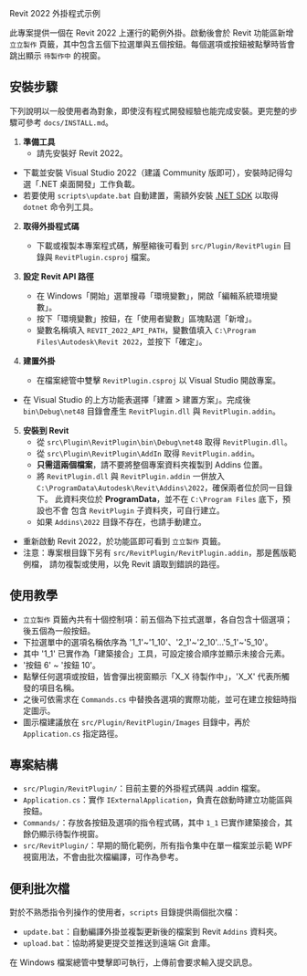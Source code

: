  Revit 2022 外掛程式示例

此專案提供一個在 Revit 2022 上運行的範例外掛。啟動後會於 Revit 功能區新增 `立立製作` 頁籤，其中包含五個下拉選單與五個按鈕。每個選項或按鈕被點擊時皆會跳出顯示 `待製作中` 的視窗。

## 安裝步驟
下列說明以一般使用者為對象，即使沒有程式開發經驗也能完成安裝。更完整的步驟可參考 `docs/INSTALL.md`。

1. **準備工具**
   - 請先安裝好 Revit 2022。
 - 下載並安裝 Visual Studio 2022（建議 Community 版即可），安裝時記得勾選「.NET 桌面開發」工作負載。
  - 若要使用 `scripts\update.bat` 自動建置，需額外安裝 [.NET SDK](https://aka.ms/dotnet/download) 以取得 `dotnet` 命令列工具。

2. **取得外掛程式碼**
   - 下載或複製本專案程式碼，解壓縮後可看到 `src/Plugin/RevitPlugin` 目錄與 `RevitPlugin.csproj` 檔案。

3. **設定 Revit API 路徑**
   - 在 Windows「開始」選單搜尋「環境變數」，開啟「編輯系統環境變數」。
   - 按下「環境變數」按鈕，在「使用者變數」區塊點選「新增」。
   - 變數名稱填入 `REVIT_2022_API_PATH`，變數值填入 `C:\Program Files\Autodesk\Revit 2022`，並按下「確定」。

4. **建置外掛**
   - 在檔案總管中雙擊 `RevitPlugin.csproj` 以 Visual Studio 開啟專案。
  - 在 Visual Studio 的上方功能表選擇「建置 > 建置方案」。完成後 `bin\Debug\net48` 目錄會產生 `RevitPlugin.dll` 與 `RevitPlugin.addin`。

5. **安裝到 Revit**
   - 從 `src\Plugin\RevitPlugin\bin\Debug\net48` 取得 `RevitPlugin.dll`。
   - 從 `src\Plugin\RevitPlugin\AddIn` 取得 `RevitPlugin.addin`。
   - **只需這兩個檔案**，請不要將整個專案資料夾複製到 Addins 位置。
   - 將 `RevitPlugin.dll` 與 `RevitPlugin.addin` 一併放入
     `C:\ProgramData\Autodesk\Revit\Addins\2022`，確保兩者位於同一目錄下。
     此資料夾位於 **ProgramData**，並不在 `C:\Program Files` 底下，預設也不會
     包含 `RevitPlugin` 子資料夾，可自行建立。
   - 如果 `Addins\2022` 目錄不存在，也請手動建立。
  - 重新啟動 Revit 2022，於功能區即可看到 `立立製作` 頁籤。
   - 注意：專案根目錄下另有 `src/RevitPlugin/RevitPlugin.addin`，那是舊版範例檔，
     請勿複製或使用，以免 Revit 讀取到錯誤的路徑。

## 使用教學
-  `立立製作` 頁籤內共有十個控制項：前五個為下拉式選單，各自包含十個選項； 後五個為一般按鈕。
- 下拉選單中的選項名稱依序為 '1_1'~'1_10'、'2_1'~'2_10'...'5_1'~'5_10'。
- 其中 '1_1' 已實作為「建築接合」工具，可設定接合順序並顯示未接合元素。
- '按鈕 6' ~ '按鈕 10'。
- 點擊任何選項或按鈕，皆會彈出視窗顯示「X_X 待製作中」，'X_X' 代表所觸發的項目名稱。
- 之後可依需求在 `Commands.cs` 中替換各選項的實際功能，並可在建立按鈕時指定圖示。
- 圖示檔建議放在 `src/Plugin/RevitPlugin/Images` 目錄中，再於 `Application.cs` 指定路徑。

## 專案結構
- `src/Plugin/RevitPlugin/`：目前主要的外掛程式碼與 .addin 檔案。
- `Application.cs`：實作 `IExternalApplication`，負責在啟動時建立功能區與按鈕。
 - `Commands/`：存放各按鈕及選項的指令程式碼，其中 `1_1` 已實作建築接合，其餘仍顯示待製作視窗。
- `src/RevitPlugin/`：早期的簡化範例，所有指令集中在單一檔案並示範 WPF 視窗用法，不會由批次檔編譯，可作為參考。

## 便利批次檔
對於不熟悉指令列操作的使用者，`scripts` 目錄提供兩個批次檔：

- `update.bat`：自動編譯外掛並複製更新後的檔案到 Revit `Addins` 資料夾。
- `upload.bat`：協助將變更提交並推送到遠端 Git 倉庫。

在 Windows 檔案總管中雙擊即可執行，上傳前會要求輸入提交訊息。